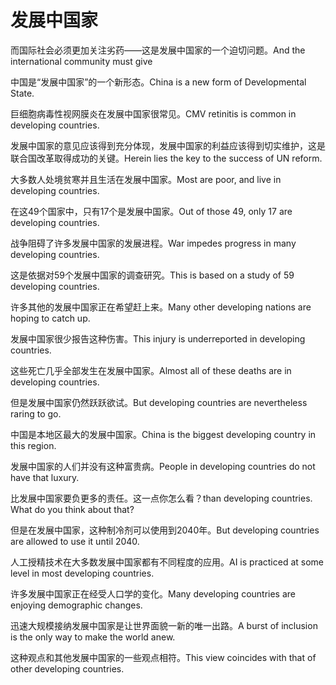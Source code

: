 # 发展中国家

<p><span class="chinese">而国际社会必须更加关注劣药——这是发展中国家的一个迫切问题。</span><span class="english">And the international community must give</span></p>

<p><span class="chinese">中国是“发展中国家”的一个新形态。</span><span class="english">China is a new form of Developmental State.</span></p>

<p><span class="chinese">巨细胞病毒性视网膜炎在发展中国家很常见。</span><span class="english">CMV retinitis is common in developing countries.</span></p>

<p><span class="chinese">发展中国家的意见应该得到充分体现，发展中国家的利益应该得到切实维护，这是联合国改革取得成功的关键。</span><span class="english">Herein lies the key to the success of UN reform.</span></p>

<p><span class="chinese">大多数人处境贫寒并且生活在发展中国家。</span><span class="english">Most are poor, and live in developing countries.</span></p>

<p><span class="chinese">在这49个国家中，只有17个是发展中国家。</span><span class="english">Out of those 49, only 17 are developing countries.</span></p>

<p><span class="chinese">战争阻碍了许多发展中国家的发展进程。</span><span class="english">War impedes progress in many developing countries.</span></p>

<p><span class="chinese">这是依据对59个发展中国家的调查研究。</span><span class="english">This is based on a study of 59 developing countries.</span></p>

<p><span class="chinese">许多其他的发展中国家正在希望赶上来。</span><span class="english">Many other developing nations are hoping to catch up.</span></p>

<p><span class="chinese">发展中国家很少报告这种伤害。</span><span class="english">This injury is underreported in developing countries.</span></p>

<p><span class="chinese">这些死亡几乎全部发生在发展中国家。</span><span class="english">Almost all of these deaths are in developing countries.</span></p>

<p><span class="chinese">但是发展中国家仍然跃跃欲试。</span><span class="english">But developing countries are nevertheless raring to go.</span></p>

<p><span class="chinese">中国是本地区最大的发展中国家。</span><span class="english">China is the biggest developing country in this region.</span></p>

<p><span class="chinese">发展中国家的人们并没有这种富贵病。</span><span class="english">People in developing countries do not have that luxury.</span></p>

<p><span class="chinese">比发展中国家要负更多的责任。这一点你怎么看？</span><span class="english">than developing countries. What do you think about that?</span></p>

<p><span class="chinese">但是在发展中国家，这种制冷剂可以使用到2040年。</span><span class="english">But developing countries are allowed to use it until 2040.</span></p>

<p><span class="chinese">人工授精技术在大多数发展中国家都有不同程度的应用。</span><span class="english">AI is practiced at some level in most developing countries.</span></p>

<p><span class="chinese">许多发展中国家正在经受人口学的变化。</span><span class="english">Many developing countries are enjoying demographic changes.</span></p>

<p><span class="chinese">迅速大规模接纳发展中国家是让世界面貌一新的唯一出路。</span><span class="english">A burst of inclusion is the only way to make the world anew.</span></p>

<p><span class="chinese">这种观点和其他发展中国家的一些观点相符。</span><span class="english">This view coincides with that of other developing countries.</span></p>

